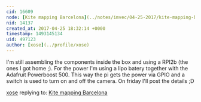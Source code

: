```yaml
---
cid: 16609
node: [Kite mapping Barcelona](../notes/imvec/04-25-2017/kite-mapping-barcelona)
nid: 14137
created_at: 2017-04-25 18:32:14 +0000
timestamp: 1493145134
uid: 497123
author: [xose](../profile/xose)
---
```


I'm still assembling the components inside the box and using a RPI2b (the ones I got home ;). For the power I'm using a lipo batery together with the Adafruit Powerboost 500. This way the pi gets the power via GPIO and a switch is used to turn on and off the camera. On friday I'll post the details ;D



[xose](../profile/xose) replying to: [Kite mapping Barcelona](../notes/imvec/04-25-2017/kite-mapping-barcelona)

